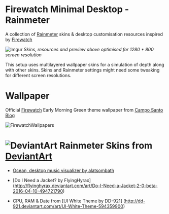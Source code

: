 # Firewatch Minimal Desktop - Rainmeter 
A collection of [Rainmeter](www.rainmeter.net) skins & desktop customisation resources inspired by [Firewatch](firewatchgame.com)

![Imgur](http://i.imgur.com/OpJXnJI.gif)
*Skins, resources and preview above optimised for 1280 * 800 screen resolution*

This setup uses multilayered wallpaper skins for a simulation of depth along with other skins. Skins and Rainmeter settings might need some tweaking for different screen resolutions. 

# Wallpaper

Official [Firewatch](firewatchgame.com) Early Morning Green theme wallpaper from [Campo Santo Blog](http://blog.camposanto.com/post/138965082204/firewatch-launch-wallpaper-when-we-redid-the)

![FirewatchWallpapers](http://66.media.tumblr.com/f7119c131ce06ccbfcccfad275af3b4e/tumblr_o29d587zem1sikueao1_r2_1280.png)

# ![DeviantArt](http://i.deviantart.net/icons/da_favicon.ico) Rainmeter Skins from [DeviantArt](http://www.deviantart.com/)

- [Ocean, desktop music visualizer by alatsombath](http://alatsombath.deviantart.com/art/Ocean-desktop-music-visualizer-522306245)

- [Do I Need a Jacket? by FlyingHyrax] (http://flyinghyrax.deviantart.com/art/Do-I-Need-a-Jacket-2-0-beta-2016-04-10-494721790)

- CPU, RAM & Date from [UI White Theme by DD-921] (http://dd-921.deviantart.com/art/UI-White-Theme-594359900)
